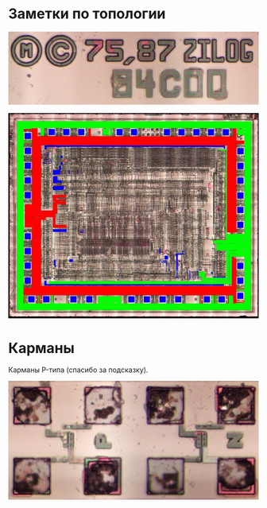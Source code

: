 # Заметки по топологии

![logo](imgstore/logo.jpg)

![z80_topo_sm](imgstore/z80_topo_sm.jpg)

# Карманы

Карманы P-типа (спасибо за подсказку).

![pockets](imgstore/pockets.jpg)

